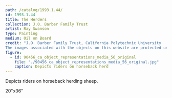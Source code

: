 ```yaml
---
path: /catalog/1993.1.44/
id: 1993.1.44
title: The Herders
collection: J.O. Barber Family Trust
artist: Ray Swanson
type: Painting
medium: Oil on Board
credit: "J.O. Barber Family Trust, California Polytechnic University
The images associated with the objects on this website are protected under United States copyright laws. We are pleased to share these materials as an educational resource for the public for non-commercial, educational and personal use only, or for fair use as defined by law."
figure:
  - id: 90456_ca_object_representations_media_56_original
    file: "./90456_ca_object_representations_media_56_original.jpg"
    caption: Depicts riders on horseback herd
---
```

Depicts riders on horseback herding sheep. 

20"x36"
